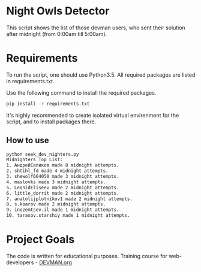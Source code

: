 # Night Owls Detector

This script shows the list of those devman users, who sent their solution after midnight (from 0:00am till 5:00am).

# Requirements

To run the script, one should use Python3.5. All required packages are listed in requirements.txt.

Use the following command to install the required packages.
```bash
pip install -r requirements.txt
```
It's highly recommended to create isolated virtual envirenment for the script, and to install packages there.

## How to use

```bash
python seek_dev_nighters.py
Midnighters Top List:
1. АндрейСаликов made 8 midnight attempts.
2. shtihl_fd made 4 midnight attempts.
3. shewolf664050 made 3 midnight attempts.
4. maslovks made 3 midnight attempts.
5. LeonidEliseev made 2 midnight attempts.
6. little_dorrit made 2 midnight attempts.
7. anatolijplotnikov1 made 2 midnight attempts.
8. s.koarov made 2 midnight attempts.
9. inozemtsev.il made 1 midnight attempts.
10. tarasov.starshiy made 1 midnight attempts.
```


# Project Goals

The code is written for educational purposes. Training course for web-developers - [DEVMAN.org](https://devman.org)
